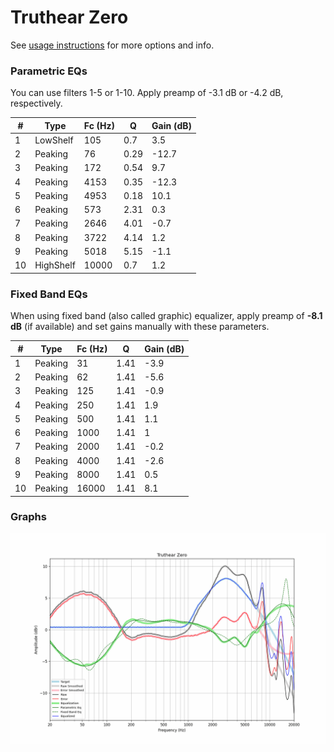 # Truthear Zero
See [usage instructions](https://github.com/jaakkopasanen/AutoEq#usage) for more options and info.

### Parametric EQs
You can use filters 1-5 or 1-10. Apply preamp of -3.1 dB or -4.2 dB, respectively.

|   # | Type      |   Fc (Hz) |    Q |   Gain (dB) |
|-----|-----------|-----------|------|-------------|
|   1 | LowShelf  |       105 | 0.7  |         3.5 |
|   2 | Peaking   |        76 | 0.29 |       -12.7 |
|   3 | Peaking   |       172 | 0.54 |         9.7 |
|   4 | Peaking   |      4153 | 0.35 |       -12.3 |
|   5 | Peaking   |      4953 | 0.18 |        10.1 |
|   6 | Peaking   |       573 | 2.31 |         0.3 |
|   7 | Peaking   |      2646 | 4.01 |        -0.7 |
|   8 | Peaking   |      3722 | 4.14 |         1.2 |
|   9 | Peaking   |      5018 | 5.15 |        -1.1 |
|  10 | HighShelf |     10000 | 0.7  |         1.2 |

### Fixed Band EQs
When using fixed band (also called graphic) equalizer, apply preamp of **-8.1 dB** (if available) and set gains manually with these parameters.

|   # | Type    |   Fc (Hz) |    Q |   Gain (dB) |
|-----|---------|-----------|------|-------------|
|   1 | Peaking |        31 | 1.41 |        -3.9 |
|   2 | Peaking |        62 | 1.41 |        -5.6 |
|   3 | Peaking |       125 | 1.41 |        -0.9 |
|   4 | Peaking |       250 | 1.41 |         1.9 |
|   5 | Peaking |       500 | 1.41 |         1.1 |
|   6 | Peaking |      1000 | 1.41 |         1   |
|   7 | Peaking |      2000 | 1.41 |        -0.2 |
|   8 | Peaking |      4000 | 1.41 |        -2.6 |
|   9 | Peaking |      8000 | 1.41 |         0.5 |
|  10 | Peaking |     16000 | 1.41 |         8.1 |

### Graphs
![](./Truthear%20Zero.png)
